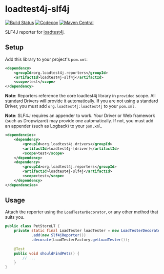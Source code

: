 # loadtest4j-slf4j

[![Build Status](https://travis-ci.com/loadtest4j/loadtest4j-reporter-slf4j.svg?branch=master)](https://travis-ci.com/loadtest4j/loadtest4j-reporter-slf4j)
[![Codecov](https://codecov.io/gh/loadtest4j/loadtest4j-reporter-slf4j/branch/master/graph/badge.svg)](https://codecov.io/gh/loadtest4j/loadtest4j-reporter-slf4j)
[![Maven Central](https://img.shields.io/maven-central/v/org.loadtest4j.reporters/loadtest4j-slf4j.svg)](http://repo2.maven.org/maven2/org/loadtest4j/reporters/loadtest4j-slf4j/)

SLF4J reporter for [loadtest4j](https://github.com/loadtest4j/loadtest4j).

## Setup

Add this library to your project's `pom.xml`:

```xml
<dependency>
    <groupId>org.loadtest4j.reporters</groupId>
    <artifactId>loadtest4j-slf4j</artifactId>
    <scope>test</scope>
</dependency>
```

**Note:** Reporters reference the core loadtest4j library in `provided` scope. All standard Drivers will provide it automatically. If you are not using a standard Driver, you must add `org.loadtest4j:loadtest4j` to your `pom.xml`.

**Note:** SLF4J requires an appender to work. Your Driver or Web framework (such as Dropwizard) may provide one automatically. If not, you must add an appender (such as Logback) to your `pom.xml`.

```xml
<dependencies>
    <dependency>
        <groupId>org.loadtest4j.drivers</groupId>
        <artifactId>loadtest4j-[driver]</artifactId>
        <scope>test</scope>
    </dependency>
    <dependency>
        <groupId>org.loadtest4j.reporters</groupId>
        <artifactId>loadtest4j-slf4j</artifactId>
        <scope>test</scope>
    </dependency>
</dependencies>
```

## Usage

Attach the reporter using the `LoadTesterDecorator`, or any other method that suits you.

```java
public class PetStoreLT {
    private static final LoadTester loadTester = new LoadTesterDecorator()
            .add(new Slf4jReporter())
            .decorate(LoadTesterFactory.getLoadTester());
    
    @Test
    public void shouldFindPets() {
        // ...
    }
}
```